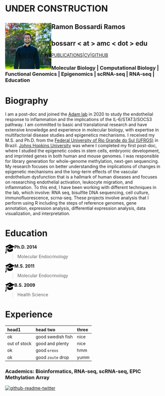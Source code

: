 
# UNDER CONSTRUCTION


## Ramon Bossardi Ramos <img align="left" width="150" height="150" src="IMG_6431.jpg"> 

## bossarr < at > amc < dot > edu

[PUBLICATIONS](https://www.ncbi.nlm.nih.gov/myncbi/1FSzeD3716F5r/bibliography/public/)|[CV]( )|[GITHUB](https://github.com/ramonbossardi)





### Molecular Biology | Computational Biology | Functional Genomics | Epigenomics | scRNA-seq | RNA-seq | Education 

<h1>Biography</h1>

 I am a post-doc and joined the [Adam lab](adamlabs.org) in 2020 to study the endothelial response to inflammation and the implications of the IL-6/STAT3/SOCS3 pathway. I am committed to basic and translational research and have extensive knowledge and experience in molecular biology, with expertise in multifactorial disease studies and epigenetics mechanisms. I received my M.S. and Ph.D. from the [Federal University of Rio Grande do Sul (UFRGS)](https://www.ufrgs.br/ppgendo/) in Brazil. [Johns Hopkins University](https://publichealth.jhu.edu/departments/environmental-health-and-engineering/research-and-practice/faculty-research-interests/the-wang-laboratory-of-human-environmental-epigenomes) was where I completed my first post-doc, where I studied the epigenetic codes in stem cells, embryonic development, and imprinted genes in both human and mouse genomes. I was responsible for library generation for whole-genome methylation, next-gen sequencing.  
 My research focuses on better understanding the implications of changes in epigenetic mechanisms and the long-term effects of the vascular endothelium dysfunction that is a hallmark of human diseases and focuses on researching endothelial activation, leukocyte migration, and inflammation.
 To this end, I have been working with different techniques in the lab, which involve: RNA seq, bisulfite DNA sequencing, cell culture, immunofluorescence, scrna-seq. These projects involve analysis that I perform using R including the steps of reference genomes, gene annotation, expression analysis, differential expression analysis, data visualization, and interpretation.

<h1>Education</h1>                                                        

<img align="left" width="30" height="30" src="education.png">**Ph.D. 2014**             
 
> Molecular Endocrinology 
 
<img align="left" width="30" height="30" src="education.png">**M.S. 2011**

> Molecular Endocrinology 

<img align="left" width="30" height="30" src="education.png">**B.S. 2009**

> Health Science
      
<h1>Experience</h1>


| head1        | head two          | three |
|:-------------|:------------------|:------|
| ok           | good swedish fish | nice  |
| out of stock | good and plenty   | nice  |
| ok           | good `oreos`      | hmm   |
| ok           | good `zoute` drop | yumm  |
  

### Academics: Bioinformatics, RNA-seq, scRNA-seq, EPIC Methylation Array 



[![github-readme-twitter](https://github-readme-twitter.gazf.vercel.app/api?id=ramonbossardi&layout=wide)](https://github.com/gazf/github-readme-twitter)


